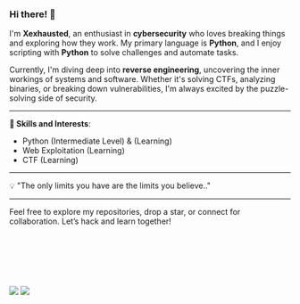 ### Hi there! :wave:

I'm **Xexhausted**, an enthusiast in **cybersecurity** who loves breaking things and exploring how they work. My primary language is **Python**, and I enjoy scripting with **Python** to solve challenges and automate tasks. 

Currently, I'm diving deep into **reverse engineering**, uncovering the inner workings of systems and software. Whether it's solving CTFs, analyzing binaries, or breaking down vulnerabilities, I'm always excited by the puzzle-solving side of security.

---

**🧰 Skills and Interests**:
- Python (Intermediate Level) & (Learning)
- Web Exploitation (Learning)
- CTF (Learning)

---

:bulb: "The only limits you have are the limits you believe.." 

---

Feel free to explore my repositories, drop a star, or connect for collaboration. Let’s hack and learn together!
<br><br><br>

###

<br><br><br>
[![](https://img.shields.io/badge/linkedin-0a66c2)](https://www.linkedin.com/in/sahan-shrestha-xexhausted-ba83a6279/)
[![](https://img.shields.io/badge/discord-blue)](https://discord.com/users/1106949233237573712)

###
